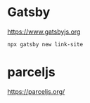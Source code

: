 # Gatsby

https://www.gatsbyjs.org

```
npx gatsby new link-site
```


# parceljs

https://parceljs.org/
